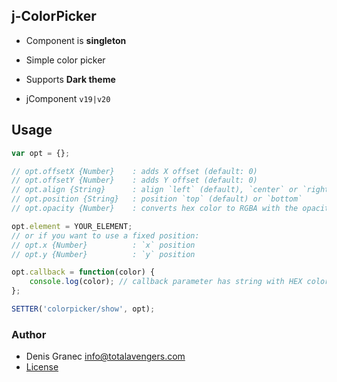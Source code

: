 ## j-ColorPicker

- Component is __singleton__
- Simple color picker
- Supports __Dark theme__

- jComponent `v19|v20`

## Usage

```javascript
var opt = {};

// opt.offsetX {Number}    : adds X offset (default: 0)
// opt.offsetY {Number}    : adds Y offset (default: 0)
// opt.align {String}      : align `left` (default), `center` or `right`
// opt.position {String}   : position `top` (default) or `bottom`
// opt.opacity {Number}    : converts hex color to RGBA with the opacity e.g. 0.3

opt.element = YOUR_ELEMENT;
// or if you want to use a fixed position:
// opt.x {Number}          : `x` position
// opt.y {Number}          : `y` position

opt.callback = function(color) {
	console.log(color); // callback parameter has string with HEX color (like #bada55)
};

SETTER('colorpicker/show', opt);
```


### Author

- Denis Granec <info@totalavengers.com>
- [License](https://www.totaljs.com/license/)